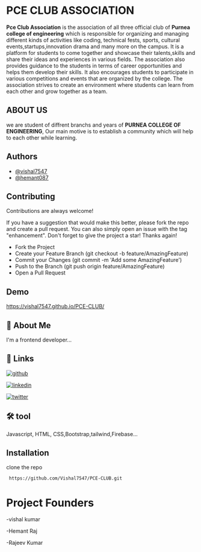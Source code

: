 
# PCE CLUB ASSOCIATION

**Pce Club Association** is the association of all three official club of **Purnea college of engineering** which is responsible for organizing and managing different kinds of activities like coding, technical fests, sports, cultural events,startups,innovation drama and many more on the campus.
 It is a platform for students to come together and showcase their talents,skills and share their ideas and experiences in various fields. The association also provides guidance to the students in terms of career opportunities and helps them develop their skills. It also encourages students to participate in various competitions and events that are organized by the college. The association strives to create an environment where students can learn from each other and grow together as a team.

## ABOUT US

we are student of diffrent branchs and years of **PURNEA COLLEGE OF ENGINEERING**, Our main motive is to establish a community which will help to each other while learning. 

## Authors

- [@vishal7547](https://github.com/Vishal7547)
- [@hemant087](https://github.com/hemant087)



## Contributing

Contributions are always welcome!

If you have a suggestion that would make this better, please fork the repo and create a pull request. You can also simply open an issue with the tag "enhancement". Don't forget to give the project a star! Thanks again!






- Fork the Project
- Create your Feature Branch (git checkout -b feature/AmazingFeature)
- Commit your Changes (git commit -m 'Add some AmazingFeature')
- Push to the Branch (git push origin feature/AmazingFeature)
- Open a Pull Request





## Demo

https://vishal7547.github.io/PCE-CLUB/


## 🚀 About Me
I'm a frontend developer...


## 🔗 Links
[![github](https://img.shields.io/badge/github-000?style=for-the-badge&logo=ko-fi&logoColor=white)](https://github.com/Vishal7547)

[![linkedin](https://img.shields.io/badge/linkedin-0A66C2?style=for-the-badge&logo=linkedin&logoColor=white)](https://www.linkedin.com/)

[![twitter](https://img.shields.io/badge/twitter-1DA1F2?style=for-the-badge&logo=twitter&logoColor=white)](https://twitter.com/)



## 🛠 tool
Javascript, HTML, CSS,Bootstrap,tailwind,Firebase...


## Installation

clone the repo

```bash
 https://github.com/Vishal7547/PCE-CLUB.git
```
 # Project Founders
  -vishal kumar
  
  -Hemant Raj
  
  -Rajeev Kumar
  
    
